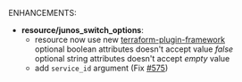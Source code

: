 <!-- markdownlint-disable-file MD013 MD041 -->
ENHANCEMENTS:

* **resource/junos_switch_options**:
  * resource now use new [terraform-plugin-framework](https://github.com/hashicorp/terraform-plugin-framework)  
  optional boolean attributes doesn't accept value *false*  
  optional string attributes doesn't accept *empty* value  
  * add `service_id` argument (Fix [#575](https://github.com/jeremmfr/terraform-provider-junos/issues/575))
